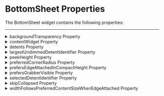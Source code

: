                                 


BottomSheet Properties
======================

The BottomSheet widget contains the following properties:

* * *

<details close markdown="block"><summary>backgroundTransparency Property</summary>

* * *

Indicates to users that the UI control is currently restricted for a BottomSheet until it is dismissed, i.e., dragged down completely.

### Syntax

```
backgroundTransparency
```

**Example**

```
var mBottomSheetObject = new voltmx.ui.BottomSheet({
    "contentWidget": FlexScrollTemplate /*This is a template*/ ,
    "peekHeight": constants.BOTTOM_SHEET_PEEK_HEIGHT_AUTO,
    "skipCollapsed": false,
    "onCollapsed": onCollapsedEmptycallback,
    "onExpanded": onExpandCallback,
    "onDraggingStarted": onDraggingCallback,
    "onSettled": onSettlingCallback,
    "onDismiss": onDismissCallback,
    "onSliding": onSlideCallback,
    "onShow": onShowCallback,
    "backgroundTransparency": 40,

});
```

**Platform Availability**

*   Android

* * *

</details>
<details close markdown="block"><summary>contentWidget Property</summary>

* * *

Sets the template of a BottomSheet.

For creating the template, follow these steps:

1.   Select the **Templates** tab in the Iris IDE.
2.   Under the Templates tab, select the **Mobile**/**Tablet** platform drop down.
3.   Under the chosen platform, right-click on **Segment** and select **New Template**.  
     A new template is created along with a default flexContainer.  
     Note the default flexContainer's widget ID/name.
4.   Dynamically create a flexScrollContainer. Add the default flexContainer created along with the template to this flexScrollContainer.  
     For example: flexScrollContainerID.add(flexConatinerID)
     You can now assign the flexScrollContainer's widget ID to the contentWidget property.

You must set the contentWidget property to a valid widget template.

### Syntax

```
contentWidget
```

**Example**

```
var mBottomSheetObject = new voltmx.ui.BottomSheet({
    "contentWidget": FlexScrollContainer0cf099f76793441 /*This is a template*/ ,
    "peekHeight": constants.BOTTOM_SHEET_PEEK_HEIGHT_AUTO,
    "skipCollapsed": false,
    "onCollapsed": onCollapsedEmptycallback,
    "onExpanded": onExpandCallback,
    "onDraggingStarted": onDraggingCallback,
    "onSettled": onSettlingCallback,
    "onDismiss": onDismissCallback,
    "onSliding": onSlideCallback,
    "onShow": onShowCallback,
    "backgroundTransparency": 40,

});
```

**Platform Availability**

*   Android
*   iOS

* * *

</details>
<details close markdown="block"><summary>detents Property</summary>

* * *
Sets the height of a BottomSheet.

Array of different detents; for example, `[300, constants.BOTTOM_SHEET_DETENT_TYPE_MEDIUM, constants.BOTTOM_SHEET_DETENT_TYPE_LARGE]`. The default value is an array that contains the value medium. This array must contain at least one element. When you set this value, specify detents in order from smallest to largest height.

System provided detents are `constants.BOTTOM_SHEET_DETENT_TYPE_MEDIUM` and `constants.BOTTOM_SHEET_DETENT_TYPE_LARGE`. 

Custom detents are available; e.g., 200, 300.

### Syntax

```
detents 
```

**Example**

```
var mBottomSheetObject = new voltmx.ui.BottomSheet({
    "contentWidget": FlexScrollContainer0cf099f76793441 /*This is a template*/ ,
    " detents": [300, constants.BOTTOM_SHEET_DETENT_TYPE_MEDIUM, constants.BOTTOM_SHEET_DETENT_TYPE_LARGE],
     "selectedDetentIdentifier": constants.BOTTOM_SHEET_DETENT_TYPE_MEDIUM,
      "prefersGrabberVisible": true,
      "preferredCornerRadius": 20
      "prefersEdgeAttachedInCompactHeight": true,
      "widthFollowsPreferredContentSizeWhenEdgeAttached": true,
      "largestUndimmedDetentIdentifier": constants.BOTTOM_SHEET_DETENT_TYPE_NONE,
       "onShow": onShowCallback,
       "onDismiss": onDismissCallback,
        "didChangeSelectedDetentIdentifier": didChangeSelectedDetentIdentifier,});
```

**Platform Availability**

*   iOS

* * *

</details>
<details close markdown="block"><summary>largestUndimmedDetentIdentifier Property</summary>

* * *

The largest detent that doesn’t dim the view underneath the sheet.

### Syntax

```
largestUndimmedDetentIdentifier
```

**Example**

```
var mBottomSheetObject = new voltmx.ui.BottomSheet({
    "contentWidget": FlexScrollContainer0cf099f76793441 /*This is a template*/ ,
    " detents": [300, constants.BOTTOM_SHEET_DETENT_TYPE_MEDIUM, constants.BOTTOM_SHEET_DETENT_TYPE_LARGE],
     "selectedDetentIdentifier": constants.BOTTOM_SHEET_DETENT_TYPE_MEDIUM,
      "prefersGrabberVisible": true,
      "preferredCornerRadius": 20
      "prefersEdgeAttachedInCompactHeight": true,
      "widthFollowsPreferredContentSizeWhenEdgeAttached": true,
      "largestUndimmedDetentIdentifier": constants.BOTTOM_SHEET_DETENT_TYPE_NONE,
       "onShow": onShowCallback,
       "onDismiss": onDismissCallback,
        "didChangeSelectedDetentIdentifier": didChangeSelectedDetentIdentifier,});
```

**Platform Availability**

*   iOS

* * *

</details>
<details close markdown="block"><summary>peekHeight Property</summary>

* * *

The height at which a collapsed BottomSheet docks.

### Syntax

```
peekHeight
```

**Constants**

*   BOTTOM\_SHEET\_PEEK\_HEIGHT\_AUTO

**Example**

```
//Sample code to set peekHeight property to a BottomSheet widget.  
frmBottomSheet.myBottomSheet.peekHeight = constants.BOTTOM_SHEET_PEEK_HEIGHT_AUTO;  
```

**Platform Availability**

*   Android

* * *

</details>
<details close markdown="block"><summary>preferredCornerRadius Property</summary> 

* * *

The corner radius that the sheet attempts to present with.

### Syntax

```
preferredCornerRadius
```

**Example**

```
var mBottomSheetObject = new voltmx.ui.BottomSheet({
    "contentWidget": FlexScrollContainer0cf099f76793441 /*This is a template*/ ,
    " detents": [300, constants.BOTTOM_SHEET_DETENT_TYPE_MEDIUM, constants.BOTTOM_SHEET_DETENT_TYPE_LARGE],
     "selectedDetentIdentifier": constants.BOTTOM_SHEET_DETENT_TYPE_MEDIUM,
      "prefersGrabberVisible": true,
      "preferredCornerRadius": 20
      "prefersEdgeAttachedInCompactHeight": true,
      "widthFollowsPreferredContentSizeWhenEdgeAttached": true,
      "largestUndimmedDetentIdentifier": constants.BOTTOM_SHEET_DETENT_TYPE_NONE,
       "onShow": onShowCallback,
       "onDismiss": onDismissCallback,
        "didChangeSelectedDetentIdentifier": didChangeSelectedDetentIdentifier,});
```

**Platform Availability**

* iOS

* * *

</details>
<details close markdown="block"><summary>prefersEdgeAttachedInCompactHeight Property</summary>

* * *

A Boolean value that determines whether the sheet attaches to the bottom edge of the screen in a compact-height size class.

### Syntax

```
prefersEdgeAttachedInCompactHeight
```

**Example**

```
var mBottomSheetObject = new voltmx.ui.BottomSheet({
    "contentWidget": FlexScrollContainer0cf099f76793441 /*This is a template*/ ,
    " detents": [300, constants.BOTTOM_SHEET_DETENT_TYPE_MEDIUM, constants.BOTTOM_SHEET_DETENT_TYPE_LARGE],
     "selectedDetentIdentifier": constants.BOTTOM_SHEET_DETENT_TYPE_MEDIUM,
      "prefersGrabberVisible": true,
      "preferredCornerRadius": 20
      "prefersEdgeAttachedInCompactHeight": true,
      "widthFollowsPreferredContentSizeWhenEdgeAttached": true,
      "largestUndimmedDetentIdentifier": constants.BOTTOM_SHEET_DETENT_TYPE_NONE,
       "onShow": onShowCallback,
       "onDismiss": onDismissCallback,
        "didChangeSelectedDetentIdentifier": didChangeSelectedDetentIdentifier,});
```

**Platform Availability**

*   iOS

* * *

</details>
<details close markdown="block"><summary>prefersGrabberVisible Property</summary>

* * *

A Boolean value that determines whether the sheet shows a grabber at the top.

### Syntax

```
prefersGrabberVisible
```

**Example**

```
var mBottomSheetObject = new voltmx.ui.BottomSheet({
    "contentWidget": FlexScrollContainer0cf099f76793441 /*This is a template*/ ,
    " detents": [300, constants.BOTTOM_SHEET_DETENT_TYPE_MEDIUM, constants.BOTTOM_SHEET_DETENT_TYPE_LARGE],
     "selectedDetentIdentifier": constants.BOTTOM_SHEET_DETENT_TYPE_MEDIUM,
      "prefersGrabberVisible": true,
      "preferredCornerRadius": 20
      "prefersEdgeAttachedInCompactHeight": true,
      "widthFollowsPreferredContentSizeWhenEdgeAttached": true,
      "largestUndimmedDetentIdentifier": constants.BOTTOM_SHEET_DETENT_TYPE_NONE,
       "onShow": onShowCallback,
       "onDismiss": onDismissCallback,
        "didChangeSelectedDetentIdentifier": didChangeSelectedDetentIdentifier,});
```

**Platform Availability**

*   iOS

* * *

</details>
<details close markdown="block"><summary>selectedDetentIdentifier Property</summary>

* * *

Default height that the user set programmatically to show BottomSheet in iOS platform
To set detents (constants.BOTTOM_SHEET_DETENT_TYPE_MEDIUM or constants.BOTTOM_SHEET_DETENT_TYPE_LARGE or custom), The default value is nil, which means the sheet displays at the smallest detent you specify in detents.

### Syntax

```
selectedDetentIdentifier 
```

**Example**

```
var mBottomSheetObject = new voltmx.ui.BottomSheet({
    "contentWidget": FlexScrollContainer0cf099f76793441 /*This is a template*/ ,
    " detents": [300, constants.BOTTOM_SHEET_DETENT_TYPE_MEDIUM, constants.BOTTOM_SHEET_DETENT_TYPE_LARGE],
     "selectedDetentIdentifier": constants.BOTTOM_SHEET_DETENT_TYPE_MEDIUM,
      "prefersGrabberVisible": true,
      "preferredCornerRadius": 20
      "prefersEdgeAttachedInCompactHeight": true,
      "widthFollowsPreferredContentSizeWhenEdgeAttached": true,
      "largestUndimmedDetentIdentifier": constants.BOTTOM_SHEET_DETENT_TYPE_NONE,
       "onShow": onShowCallback,
       "onDismiss": onDismissCallback,
        "didChangeSelectedDetentIdentifier": didChangeSelectedDetentIdentifier,});
```

**Platform Availability**

*   iOS

* * *

</details>
<details close markdown="block"><summary>skipCollapsed Property</summary>

* * *

If this property is set to true, a BottomSheet directly goes from an Expanded state to a Dismissed one. The BottomSheet, however, does not reach the Collapsed state.

### Syntax

```
skipCollapsed
```
**Example**

```
var mBottomSheetObject = new voltmx.ui.BottomSheet({
    "contentWidget": FlexScrollContainer0cf099f76793441 /*This is a template*/ ,
    "peekHeight": constants.BOTTOM_SHEET_PEEK_HEIGHT_AUTO,
    "skipCollapsed": false,
    "onCollapsed": onCollapsedEmptycallback,
    "onExpanded": onExpandCallback,
    "onDraggingStarted": onDraggingCallback,
    "onSettled": onSettlingCallback,
    "onDismiss": onDismissCallback,
    "onSliding": onSlideCallback,
    "onShow": onShowCallback,
    "backgroundTransparency": 40,

});
```

**Platform Availability**

*   Android

* * *

</details>
<details close markdown="block"><summary>widthFollowsPreferredContentSizeWhenEdgeAttached Property</summary>

A Boolean value that determines whether the sheet’s width matches its view controller’s preferred content size when edge attached. If `isEdgeAttachedInCompactHeight` is true, then only `shouldWidthFollowsContentSize` will have an effect.

### Syntax

```
widthFollowsPreferredContentSizeWhenEdgeAttached
```

**Example**

```
var mBottomSheetObject = new voltmx.ui.BottomSheet({
    "contentWidget": FlexScrollContainer0cf099f76793441 /*This is a template*/ ,
    " detents": [300, constants.BOTTOM_SHEET_DETENT_TYPE_MEDIUM, constants.BOTTOM_SHEET_DETENT_TYPE_LARGE],
     "selectedDetentIdentifier": constants.BOTTOM_SHEET_DETENT_TYPE_MEDIUM,
      "prefersGrabberVisible": true,
      "preferredCornerRadius": 20
      "prefersEdgeAttachedInCompactHeight": true,
      "widthFollowsPreferredContentSizeWhenEdgeAttached": true,
      "largestUndimmedDetentIdentifier": constants.BOTTOM_SHEET_DETENT_TYPE_NONE,
       "onShow": onShowCallback,
       "onDismiss": onDismissCallback,
        "didChangeSelectedDetentIdentifier": didChangeSelectedDetentIdentifier,});
```

**Platform Availability**

*   iOS
</details>
